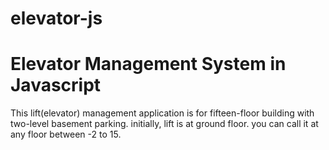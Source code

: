 # elevator-js
# Elevator Management System in Javascript

This lift(elevator) management application is for fifteen-floor building with two-level basement parking.
initially, lift is at ground floor. you can call it at any floor between -2 to 15.
